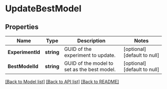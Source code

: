 # UpdateBestModel

## Properties
Name | Type | Description | Notes
------------ | ------------- | ------------- | -------------
**ExperimentId** | **string** | GUID of the experiment to update. | [optional] [default to null]
**BestModelId** | **string** | GUID of the model to set as the best model. | [optional] [default to null]

[[Back to Model list]](../README.md#documentation-for-models) [[Back to API list]](../README.md#documentation-for-api-endpoints) [[Back to README]](../README.md)


